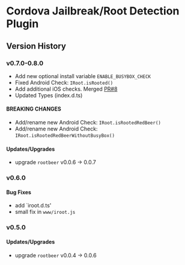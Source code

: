 # Cordova Jailbreak/Root Detection Plugin

## Version History

### v0.7.0-0.8.0

+ Add new optional install variable `ENABLE_BUSYBOX_CHECK`
+ Fixed Android Check: `IRoot.isRooted()`
+ Add additional iOS checks. Merged [PR#8](https://github.com/WuglyakBolgoink/cordova-plugin-iroot/pull/8)
+ Updated Types (index.d.ts)

#### BREAKING CHANGES

+ Add/rename new Android Check: `IRoot.isRootedRedBeer()`
+ Add/rename new Android Check: `IRoot.isRootedRedBeerWithoutBusyBox()`

#### Updates/Upgrades

* upgrade `rootbeer` v0.0.6 -> 0.0.7


### v0.6.0

#### Bug Fixes

* add `iroot.d.ts'
* small fix in `www/iroot.js`

### v0.5.0

#### Updates/Upgrades

* upgrade `rootbeer` v0.0.4 -> 0.0.6
